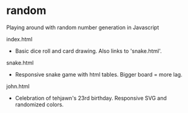 # random
Playing around with random number generation in Javascript

index.html
- Basic dice roll and card drawing. Also links to 'snake.html'.
  
snake.html
- Responsive snake game with html tables. Bigger board = more lag.
  
john.html
- Celebration of tehjawn's 23rd birthday. Responsive SVG and randomized colors.
